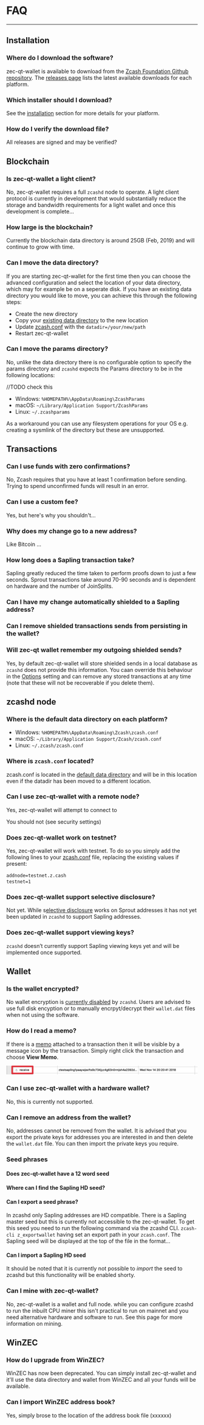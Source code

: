 # FAQ
---

## Installation

### Where do I download the software?

zec-qt-wallet is available to download from the [Zcash Foundation Github repository](https://github.com/ZcashFoundation/zec-qt-wallet). The [releases page](https://github.com/ZcashFoundation/zec-qt-wallet/releases) lists the latest available downloads for each platform.

### Which installer should I download?

See the [installation](/installation/#download-and-install) section for more details for your platform.

### How do I verify the download file?

All releases are signed and may be verified?

## Blockchain

### Is zec-qt-wallet a light client?

No, zec-qt-wallet requires a full `zcashd` node to operate. A light client protocol is currently in development that would substantially reduce the storage and bandwidth requirements for a light wallet and once this development is complete...

### How large is the blockchain?

Currently the blockchain data directory is around 25GB (Feb, 2019) and will continue to grow with time.

### Can I move the data directory?

If you are starting zec-qt-wallet for the first time then you can choose the advanced configuration and select the location of your data directory, which may for example be on a seperate disk. If you have an existing data directory you would like to move, you can achieve this through the following steps:

* Create the new directory
* Copy your [existing data directory](#) to the new location
* Update [zcash.conf](#) with the `datadir=/your/new/path`
* Restart zec-qt-wallet

### Can I move the params directory?

No, unlike the data directory there is no configurable option to specify the params directory and `zcashd` expects the Params directory to be in the following locations:

//TODO check this

* Windows: `%HOMEPATH%\AppData\Roaming\ZcashParams`
* macOS: `~/Library/Application Support/ZcashParams`
* Linux: `~/.zcashparams`

As a workaround you can use any filesystem operations for your OS e.g. creating a sysmlink of the directory but these are unsupported.

## Transactions

### Can I use funds with zero confirmations?

No, Zcash requires that you have at least 1 confirmation before sending. Trying to spend unconfirmed funds will result in an error.

### Can I use a custom fee?

Yes, but here's why you shouldn't...

### Why does my change go to a new address?

Like Bitcoin ...

### How long does a Sapling transaction take?

Sapling greatly reduced the time taken to perform proofs down to just a few seconds. Sprout transactions take around 70-90 seconds and is dependent on hardware and the number of JoinSplits.

### Can I have my change automatically shielded to a Sapling address?

### Can I remove shielded transactions sends from persisting in the wallet?

### Will zec-qt wallet remember my outgoing shielded sends?

Yes, by default zec-qt-wallet will store shielded sends in a local database as `zcashd` does not provide this information. You caan override this behaviour in the [Options](#) setting and can remove any stored transactions at any time (note that these will not be recoverable if you delete them).

## zcashd node

### Where is the default data directory on each platform?

* Windows: `%HOMEPATH%\AppData\Roaming\Zcash\zcash.conf`
* macOS: `~/Library/Application Support/Zcash/zcash.conf`
* Linux: `~/.zcash/zcash.conf`

### Where is `zcash.conf` located?

zcash.conf is located in the [default data directory](#) and will be in this location even if the datadir has been moved to a different location.

### Can I use zec-qt-wallet with a remote node?

Yes, zec-qt-wallet will attempt to connect to 

You should not (see security settings)

### Does zec-qt-wallet work on testnet?

Yes, zec-qt-wallet will work with testnet. To do so you simply add the following lines to your [zcash.conf](#) file, replacing the existing values if present:

```
addnode=testnet.z.cash
testnet=1
```

### Does zec-qt-wallet support selective disclosure?

Not yet. While s[elective disclosure](#) works on Sprout addresses it has not yet been updated in `zcashd` to support Sapling addresses.

### Does zec-qt-wallet support viewing keys?

`zcashd` doesn’t currently support Sapling viewing keys yet and will be implemented once supported.

## Wallet

### Is the wallet encrypted?

No wallet encryption is [currently disabled](#) by `zcashd`. Users are advised to use full disk encyption or to manually encrpyt/decrypt their `wallet.dat` files when not using the software.

### How do I read a memo?

If there is a [memo](#) attached to a transaction then it will be visible by a message icon by the transaction. Simply right click the transaction and choose **View Memo**.

![Memo](/images/memo.png)

### Can I use zec-qt-wallet with a hardware wallet?

No, this is currently not supported.

### Can I remove an address from the wallet?

No, addresses cannot be removed from the wallet. It is advised that you export the private keys for addresses you are interested in and then delete the `wallet.dat` file. You can then import the private keys you require.

### Seed phrases

#### Does zec-qt-wallet have a 12 word seed

#### Where can I find the Sapling HD seed?

#### Can I export a seed phrase?

In zcashd only Sapling addresses are HD compatible. There is a Sapling master seed but this is currently not accessible to the zec-qt-wallet. To get this seed you need to run the following command via the zcashd CLI. `zcash-cli z_exportwallet` having set an export path in your `zcash.conf`. The Sapling seed will be displayed at the top of the file in the format...

#### Can I import a Sapling HD seed

It should be noted that it is currently not possible to _import_ the seed to zcashd but this functionality will be enabled shorty.

### Can I mine with zec-qt-wallet?

No, zec-qt-wallet is a wallet and full node. while you can configure zcashd to run the inbuilt CPU miner this isn't practical to run on mainnet and you need alternative hardware and software to run. See this page for more information on mining.

## WinZEC

### How do I upgrade from WinZEC?

WinZEC has now been deprecated. You can simply install zec-qt-wallet and it'll use the data directory and wallet from WinZEC and all your funds will be available.  

### Can I import WinZEC address book?

Yes, simply brose to the location of the address book file (xxxxxx)